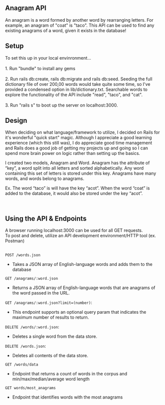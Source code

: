 <h2>Anagram API</h2>
An anagram is a word formed by another word by rearranging letters. For example, an anagram of "coat" is "taco". This API can be used to find any existing anagrams of a word, given it exists in the database!
<br>
<h2>Setup</h2>
To set this up in your local envinronment...
<br><br>
1.	Run "bundle" to install any gems
<br><br>
2. Run rails db:create, rails db:migrate and rails db:seed. Seeding the full dictionary file of over 200,00 words would take quite some time, so I've provided a condensed option in lib/dictionary.txt. Searchable words to explore the functionality of the API include "read", "taco", and "cat".<br><br>
3. Run "rails s" to boot up the server on localhost:3000. 
<br>
<h2>Design</h2>
When deciding on what language/framework to utilize, I decided on Rails for it's wonderful "quick start" magic. Although I appreciate a good learning experience (which this still was), I do appreciate good time management and Rails does a good job of getting my projects up and going so I can spend more brain power on logic rather than setting up the basics.

I created two models, Anagram and Word. Anagram has the attribute of “key”, a word split into all letters and sorted alphabetically. Any word containing this set of letters is stored under this key. Anagrams have many words, and words belong to anagrams.

Ex. The word “taco” is will have the key “acot”. When the word “coat” is added to the database, it would also be stored under the key “acot”.

<br>
<h2>Using the API & Endpoints</h2>
A browser running localhost:3000 can be used for all GET requests.
 <br>
To post and delete, utilize an API development environment/HTTP tool (ex. Postman)
<br><br>

`POST /words.json`
+ Takes a JSON array of English-language words and adds them to the database

`GET /anagrams/:word.json`
+ Returns a JSON array of English-language words that are anagrams of the word passed in the URL.

`GET /anagrams/:word.json?limit=(number)`:
+ This endpoint supports an optional query param that indicates the maximum number of results to return.

`DELETE /words/:word.json`: 
+ Deletes a single word from the data store.

`DELETE /words.json`:
+ Deletes all contents of the data store.

`GET /words/data`
 + Endpoint that returns a count of words in the corpus and min/max/median/average word length

`GET words/most_anagrams`
+ Endpoint that identifies words with the most anagrams

